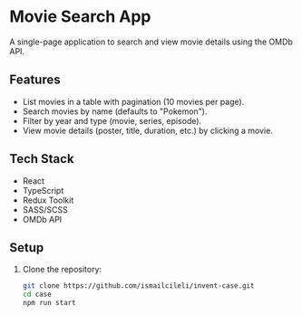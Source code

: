 # Movie Search App

A single-page application to search and view movie details using the OMDb API.

## Features
- List movies in a table with pagination (10 movies per page).
- Search movies by name (defaults to "Pokemon").
- Filter by year and type (movie, series, episode).
- View movie details (poster, title, duration, etc.) by clicking a movie.

## Tech Stack
- React
- TypeScript
- Redux Toolkit
- SASS/SCSS
- OMDb API

## Setup
1. Clone the repository:
   ```bash
   git clone https://github.com/ismailcileli/invent-case.git
   cd case
   npm run start